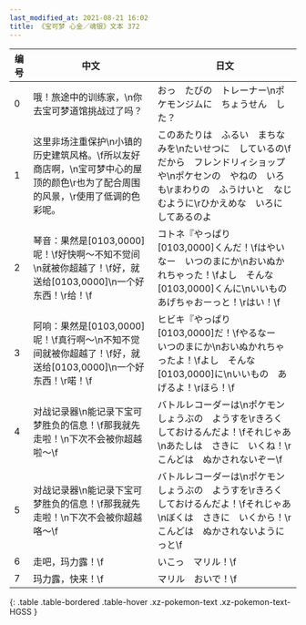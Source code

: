 ```yaml
---
last_modified_at: 2021-08-21 16:02
title: 《宝可梦 心金／魂银》文本 372
---
```

| 编号 | 中文 | 日文 |
| ---- | ---- | ---- |
| 0 | 哦！旅途中的训练家，\n你去宝可梦道馆挑战过了吗？ | おっ　たびの　トレーナー\nポケモンジムに　ちょうせん　した？ |
| 1 | 这里非场注重保护\n小镇的历史建筑风格。\f所以友好商店啊，\n宝可梦中心的屋顶的颜色\r也为了配合周围的风景，\r使用了低调的色彩呢。 | このあたりは　ふるい　まちなみを\nたいせつに　しているの\fだから　フレンドリィショップや\nポケセンの　やねの　いろも\rまわりの　ふうけいと　なじむように\rひかえめな　いろに　してあるのよ |
| 2 | 琴音：果然是[0103,0000]呢！\f好快啊～不知不觉间\n就被你超越了！\f好，就送给[0103,0000]\n一个好东西！\r给！\f | コトネ『やっぱり　[0103,0000]くんだ！\fはやいなー　いつのまにか\nおいぬかれちゃった！\fよし　そんな　[0103,0000]くんに\nいいもの　あげちゃおーっと！\rはい！\f |
| 3 | 阿响：果然是[0103,0000]呢！\f真行啊～\n不知不觉间就被你超越了！\f好，就送给[0103,0000]\n一个好东西！\r喏！\f | ヒビキ『やっぱり　[0103,0000]だ！\fやるなー　いつのまにか\nおいぬかれちゃったよ！\fよし　そんな　[0103,0000]に\nいいもの　あげるよ！\rほら！\f |
| 4 | 对战记录器\n能记录下宝可梦胜负的信息！\f那我就先走啦！\n下次不会被你超越啦～\f | バトルレコーダーは\nポケモンしょうぶの　ようすを\rきろく　しておけるんだよ！\fそれじゃあ\nあたしは　さきに　いくね！\rこんどは　ぬかされないぞー\f |
| 5 | 对战记录器\n能记录下宝可梦胜负的信息！\f那我就先走啦！\n下次不会被你超越咯～\f | バトルレコーダーは\nポケモンしょうぶの　ようすを\rきろく　しておけるんだよ！\fそれじゃあ\nぼくは　さきに　いくから！\rこんどは　ぬかされないようにっと\f |
| 6 | 走吧，玛力露！\f | いこっ　マリル！\f |
| 7 | 玛力露，快来！\f | マリル　おいで！\f |
{: .table .table-bordered .table-hover .xz-pokemon-text .xz-pokemon-text-HGSS }